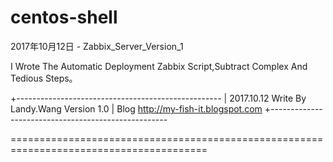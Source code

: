 # centos-shell

2017年10月12日 - Zabbix_Server_Version_1

I Wrote The Automatic Deployment Zabbix Script,Subtract Complex And Tedious Steps。

+---------------------------------------------------
| 2017.10.12 Write By Landy.Wang Version 1.0
| Blog http://my-fish-it.blogspot.com
+----------------------------------------------------


========================================================================================
